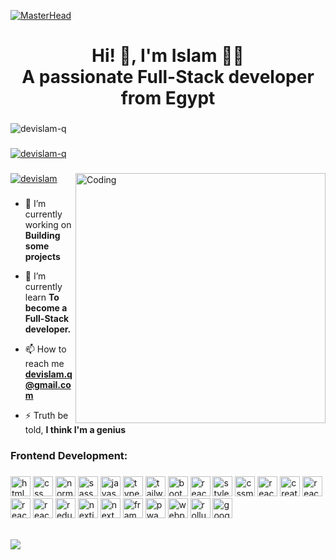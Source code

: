 [![MasterHead](https://firebasestorage.googleapis.com/v0/b/flexi-coding.appspot.com/o/dempgi7-520f8d5f-63d4-4453-8822-dbc149ae27f8.gif?alt=media&token=91c0c7b2-93c3-4029-b011-1a8703c5730d)](https://rishavchanda.io)

###

<h1 align="center">Hi! 👋, I'm Islam 🥷🏻 <br /> A passionate Full-Stack developer from Egypt</h1>

###

<p align="left"> <img src="https://komarev.com/ghpvc/?username=devislam-q&label=Profile%20views&color=0e75b6&style=flat" alt="devislam-q" /> </p>

###

<p align="left"> <a href="https://github.com/ryo-ma/github-profile-trophy"><img src="https://github-profile-trophy.vercel.app/?username=devislam-q" alt="devislam-q" /></a> </p>

###

<img align="right" alt="Coding" width="400" src="https://cdn.dribbble.com/users/1162077/screenshots/3848914/programmer.gif">


###

<p align="left"> <a href="https://twitter.com/devislam" target="blank"><img src="https://img.shields.io/twitter/follow/devislam?logo=twitter&style=for-the-badge" alt="devislam" /></a> </p>

###

- 🔭 I’m currently working on **Building some projects**

- 🌱 I’m currently learn **To become a Full-Stack developer.**

- 📫 How to reach me **devislam.q@gmail.com**

- ⚡ Truth be told, **I think I'm a genius**


###

<h3 align="left">Frontend Development:</h3>

###

<div align="left">
  <img src="icons/html5.svg" width="32" height="32" alt="html5 logo" />
  <img src="icons/css.svg" width="32" height="32" alt="css logo" />
  <img src="icons/normalize.css.svg" width="32" height="32" alt="normalize.css logo" />
  <img src="icons/sass.svg" width="32" height="32" alt="sass logo" />
  <img src="icons/javascript.svg" width="32" height="32" alt="javascript logo" />
  <img src="icons/typescript.svg" width="32" height="32" alt="typescript logo" />
  <img src="icons/tailwindcss.svg" width="32" height="32" alt="tailwindcss logo" />
  <img src="icons/bootstrap.svg" width="32" height="32" alt="bootstrap logo" />
  <img src="icons/reactbootstrap.svg" width="32" height="32" alt="reactbootstrap logo" />
  <img src="icons/styledcomponents.svg" width="32" height="32" alt="styledcomponents logo" />
  <img src="icons/cssmodules.svg" width="32" height="32" alt="cssmodules logo" />
  <img src="icons/react.svg" width="32" height="32" alt="react logo" />
  <img src="icons/createreactapp.svg" width="32" height="32" alt="createreactapp logo" />
  <img src="icons/reacthookform.svg" width="32" height="32" alt="reacthookform logo" />
  <img src="icons/reactquery.svg" width="32" height="32" alt="reactquery logo" />
  <img src="icons/reactrouter.svg" width="32" height="32" alt="reactrouter logo" />
  <img src="icons/redux.svg" width="32" height="32" alt="redux logo" />
  <img src="icons/nextjs.svg" width="32" height="32" alt="nextjs logo" />
  <img src="icons/nextui.svg" width="32" height="32" alt="nextui logo" />
  <img src="icons/framer.svg" width="32" height="32" alt="framer logo" />
  <img src="icons/pwa.svg" width="32" height="32" alt="pwa logo" />
  <img src="icons/webpack.svg" width="32" height="32" alt="webpack logo" />
  <img src="icons/rollupjs.svg" width="32" height="32" alt="rollupjs logo" />
  <img src="icons/googlechrome.svg" width="32" height="32" alt="googlechrome logo" />
  <br/>
  <br/>
</div>




![](https://nirzak-streak-stats.vercel.app/?user=devislam-q&theme=shades-of-purple&hide_border=true)<br/>
